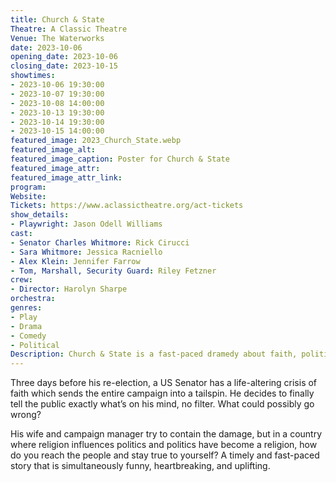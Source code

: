 ```yaml
---
title: Church & State
Theatre: A Classic Theatre
Venue: The Waterworks
date: 2023-10-06
opening_date: 2023-10-06
closing_date: 2023-10-15
showtimes:
- 2023-10-06 19:30:00
- 2023-10-07 19:30:00
- 2023-10-08 14:00:00
- 2023-10-13 19:30:00
- 2023-10-14 19:30:00
- 2023-10-15 14:00:00
featured_image: 2023_Church_State.webp
featured_image_alt: 
featured_image_caption: Poster for Church & State
featured_image_attr: 
featured_image_attr_link: 
program:
Website: 
Tickets: https://www.aclassictheatre.org/act-tickets
show_details: 
- Playwright: Jason Odell Williams
cast:
- Senator Charles Whitmore: Rick Cirucci
- Sara Whitmore: Jessica Racniello
- Alex Klein: Jennifer Farrow
- Tom, Marshall, Security Guard: Riley Fetzner
crew:
- Director: Harolyn Sharpe
orchestra:
genres: 
- Play
- Drama
- Comedy
- Political
Description: Church & State is a fast-paced dramedy about faith, politics, and “The Twitter.”
---
```

Three days before his re-election, a US Senator has a life-altering crisis of faith which sends the entire campaign into a tailspin. He decides to finally tell the public exactly what’s on his mind, no filter. What could possibly go wrong?

His wife and campaign manager try to contain the damage, but in a country where religion influences politics and politics have become a religion, how do you reach the people and stay true to yourself? A timely and fast-paced story that is simultaneously funny, heartbreaking, and uplifting.

